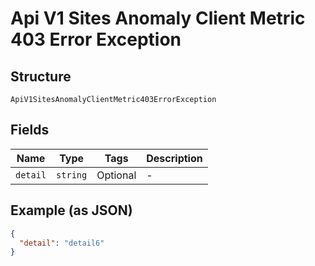 
# Api V1 Sites Anomaly Client Metric 403 Error Exception

## Structure

`ApiV1SitesAnomalyClientMetric403ErrorException`

## Fields

| Name | Type | Tags | Description |
|  --- | --- | --- | --- |
| `detail` | `string` | Optional | - |

## Example (as JSON)

```json
{
  "detail": "detail6"
}
```

